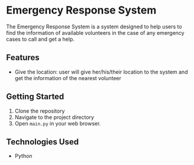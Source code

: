# Emergency Response System

The Emergency Response System is a system designed to help users to find the information of available volunteers in the case of any emergency cases to call and get a help.

## Features

- Give the location: user will give her/his/their location to the system and get the information of the nearest volunteer

## Getting Started

1. Clone the repository
2. Navigate to the project directory
3. Open `main.py` in your web browser.

## Technologies Used

- Python
